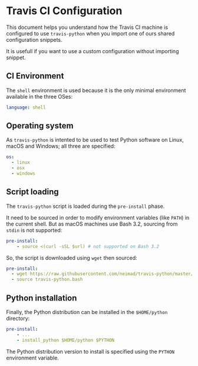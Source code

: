 # Travis CI Configuration

This document helps you understand how the Travis CI machine is configured to
use `travis-python` when you import one of ours shared configuration snippets.

It is usefull if you want to use a custom configuration without importing
snippet.

## CI Environment

The `shell` environment is used because it is the only minimal environment
available in the three OSes:

```yaml
language: shell
```

## Operating system

As `travis-python` is intented to be used to test Python software on Linux,
macOS and Windows; all three are specified:

```yaml
os:
  - linux
  - osx
  - windows
```

## Script loading

The `travis-python` script is loaded during the `pre-install` phase.

It need to be sourced in order to modify environment variables (like `PATH`) in
the current shell. But as macOS machines use Bash 3.2, sourcing from `stdin` is
not supported:

```yaml
pre-install:
    - source <(curl -sSL $url) # not supported on Bash 3.2
```

So, the script is downloaded using `wget` then sourced:

```yaml
pre-install:
  - wget https://raw.githubusercontent.com/neimad/travis-python/master/travis-python.bash
  - source travis-python.bash
```

## Python installation

Finally, the Python distribution can be installed in the `$HOME/python`
directory:

```yaml
pre-install:
    - ...
    - install_python $HOME/python $PYTHON
```

The Python distribution version to install is specified using the `PYTHON`
environment variable.
